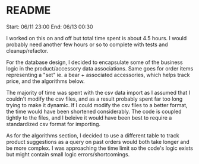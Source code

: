 # README


Start: 06/11 23:00
End: 06/13 00:30

I worked on this on and off but total time spent is about 4.5 hours. I would probably need another few hours or so to complete with tests and cleanup/refactor.

For the database design, I decided to encapsulate some of the business logic in the product/accessory data associations. Same goes for order items representing a "set" ie. a bear + associated accessories, which helps track price, and the algorithms below.

The majority of time was spent with the csv data import as I assumed that I couldn't modify the csv files, and as a result probably spent far too long trying to make it dynamic. If I could modify the csv files to a better format, the time would have been shortened considerably. The code is coupled tightly to the files, and I beleive it would have been best to require a standardized csv format for importing.

As for the algorithms section, I decided to use a different table to track product suggestions as a query on past orders would both take longer and be more complex. I was approaching the time limit so the code's logic exists but might contain small logic errors/shortcomings.

